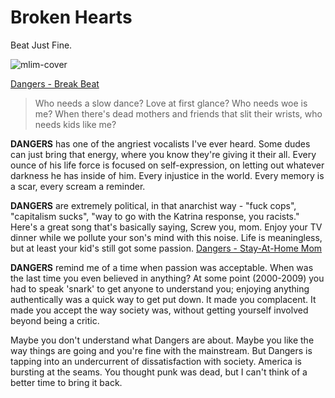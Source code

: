 # Broken Hearts

Beat Just Fine.

![mlim-cover](/content/images/dangers-anger.jpg)

[Dangers - Break Beat](../static/mp3/07-break-beat.mp3)


> Who needs a slow dance? Love at first glance? Who needs woe is me? 
> When there's dead mothers and friends that slit their wrists, who needs kids like me?

**DANGERS** has one of the angriest vocalists I've ever heard. Some dudes can just bring that energy, where you know they're giving it their all. Every ounce of his life force is focused on self-expression, on letting out whatever darkness he has inside of him. Every injustice in the world. Every memory is a scar, every scream a reminder.

**DANGERS** are extremely political, in that anarchist way - "fuck cops", "capitalism sucks", "way to go with the Katrina response, you racists." Here's a great song that's basically saying, Screw you, mom. Enjoy your TV dinner while we pollute your son's mind with this noise. Life is meaningless, but at least your kid's still got some passion.
[Dangers - Stay-At-Home Mom](../static/mp3/01-stay-at-home-mom.mp3)

**DANGERS** remind me of a time when passion was acceptable. When was the last time you even believed in anything? At some point (2000-2009) you had to speak 'snark' to get anyone to understand you; enjoying anything authentically was a quick way to get put down. It made you complacent. It made you accept the way society was, without getting yourself involved beyond being a critic.

Maybe you don't understand what Dangers are about. Maybe you like the way things are going and you're fine with the mainstream. But Dangers is tapping into an undercurrent of dissatisfaction with society. America is bursting at the seams. You thought punk was dead, but I can't think of a better time to bring it back.
